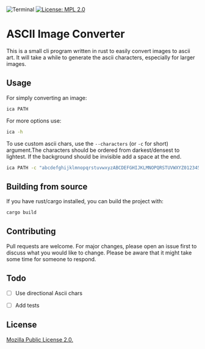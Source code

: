 ![Terminal](https://badgen.net/badge/icon/terminal?icon=terminal&label)
[![License: MPL 2.0](https://img.shields.io/badge/License-MPL_2.0-brightgreen.svg)](https://opensource.org/licenses/MPL-2.0)

# ASCII Image Converter

This is a small cli program written in rust to easily convert images
to ascii art. It will take a while to generate the ascii characters, especially for larger images.

## Usage

For simply converting an image:

```bash
ica PATH
```

For more options use:

```bash
ica -h
```

To use custom ascii chars, use the `--characters` (or `-c` for short) argument.The characters should be ordered from darkest/densest to lightest.
If the background should be invisible add a space at the end.

```bash
ica PATH -c "abcdefghijklmnopqrstuvwxyzABCDEFGHIJKLMNOPQRSTUVWXYZ0123456789<>|,.-#+!$%&/()=?*'_:; "
```

## Building from source

If you have rust/cargo installed, you can build the project with:

```bash
cargo build
```

## Contributing

Pull requests are welcome. For major changes, please open an issue first to discuss what you would like to change. Please be aware that it might take some time for someone to respond.

## Todo

- [ ] Use directional Ascii chars

- [ ] Add tests

## License

[Mozilla Public License 2.0.](LICENSE)
